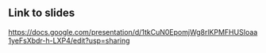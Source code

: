 ## Link to slides 

https://docs.google.com/presentation/d/1tkCuN0EpomjWg8rlKPMFHUSIoaa1yeFsXbdr-h-LXP4/edit?usp=sharing